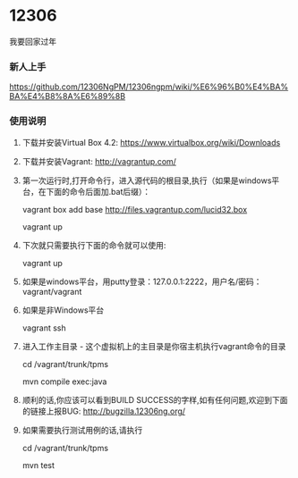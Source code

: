 ﻿12306
=====

我要回家过年

### 新人上手
https://github.com/12306NgPM/12306ngpm/wiki/%E6%96%B0%E4%BA%BA%E4%B8%8A%E6%89%8B

### 使用说明
1. 下载并安装Virtual Box 4.2: https://www.virtualbox.org/wiki/Downloads
2. 下载并安装Vagrant: http://vagrantup.com/
3. 第一次运行时,打开命令行，进入源代码的根目录,执行（如果是windows平台，在下面的命令后面加.bat后缀）：
   
   vagrant box add base http://files.vagrantup.com/lucid32.box

   vagrant up
   
4. 下次就只需要执行下面的命令就可以使用:
   
   vagrant up

5. 如果是windows平台，用putty登录：127.0.0.1:2222，用户名/密码：vagrant/vagrant
6. 如果是非Windows平台
   
   vagrant ssh
   
7. 进入工作主目录 - 这个虚拟机上的主目录是你宿主机执行vagrant命令的目录
   
   cd /vagrant/trunk/tpms

   mvn compile exec:java
   
8. 顺利的话,你应该可以看到BUILD SUCCESS的字样,如有任何问题,欢迎到下面的链接上报BUG:
   http://bugzilla.12306ng.org/
   
9. 如果需要执行测试用例的话,请执行
   
   cd /vagrant/trunk/tpms

   mvn test
